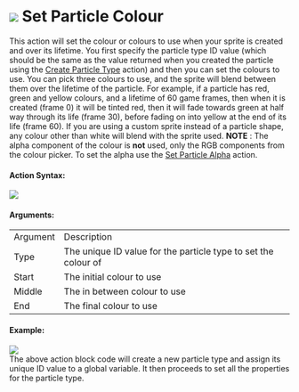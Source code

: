 #  ![](https://gms.magecorn.com/Manual/assets/Images/Scripting_Reference/Drag_And_Drop/Reference/Particles/i_Particles_Set_Particle_Colour.png) Set Particle Colour

This action will set the colour or colours to use when your sprite is
created and over its lifetime. You first specify the particle type ID
value (which should be the same as the value returned when you created
the particle using the [Create Particle Type](Create_Particle_Type)
action) and then you can set the colours to use. You can pick three
colours to use, and the sprite will blend between them over the lifetime
of the particle. For example, if a particle has red, green and yellow
colours, and a lifetime of 60 game frames, then when it is created
(frame 0) it will be tinted red, then it will fade towards green at half
way through its life (frame 30), before fading on into yellow at the end
of its life (frame 60). If you are using a custom sprite instead of a
particle shape, any colour other than white will blend with the sprite
used. **NOTE** : The alpha component of the colour is **not** used, only
the RGB components from the colour picker. To set the alpha use the [Set
Particle Alpha](Set_Particle_Alpha) action.

#### Action Syntax:

  
![](https://gms.magecorn.com/Manual/assets/Images/Scripting_Reference/Drag_And_Drop/Reference/Particles/a_Particles_Set_Particle_Colour.png)  

#### Arguments:

|          |                                                                |
|----------|----------------------------------------------------------------|
| Argument | Description                                                    |
| Type     | The unique ID value for the particle type to set the colour of |
| Start    | The initial colour to use                                      |
| Middle   | The in between colour to use                                   |
| End      | The final colour to use                                        |

#### Example:

  
![](https://gms.magecorn.com/Manual/assets/Images/Scripting_Reference/Drag_And_Drop/Reference/Particles/e_Particles_Create_Particle_Type.png)  
The above action block code will create a new particle type and assign
its unique ID value to a global variable. It then proceeds to set all
the properties for the particle type.
